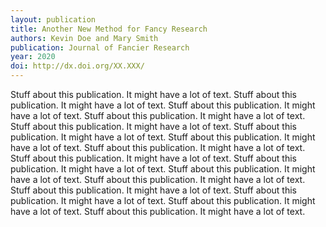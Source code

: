 ```yaml
---
layout: publication
title: Another New Method for Fancy Research
authors: Kevin Doe and Mary Smith
publication: Journal of Fancier Research
year: 2020
doi: http://dx.doi.org/XX.XXX/
---
```


Stuff about this publication. It might have a lot of text. Stuff about this publication. It might have a lot of text. Stuff about this publication. It might have a lot of text. Stuff about this publication. It might have a lot of text. Stuff about this publication. It might have a lot of text. Stuff about this publication. It might have a lot of text. Stuff about this publication. It might have a lot of text. Stuff about this publication. It might have a lot of text. Stuff about this publication. It might have a lot of text. Stuff about this publication. It might have a lot of text. Stuff about this publication. It might have a lot of text. Stuff about this publication. It might have a lot of text. Stuff about this publication. It might have a lot of text. Stuff about this publication. It might have a lot of text. Stuff about this publication. It might have a lot of text. Stuff about this publication. It might have a lot of text. 
